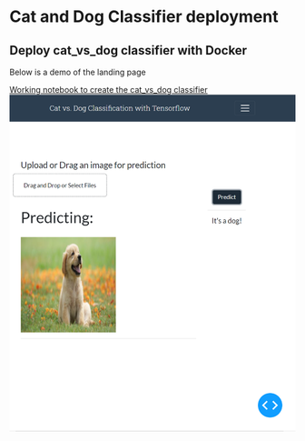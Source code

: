 # Cat and Dog Classifier deployment

## Deploy cat_vs_dog classifier with Docker
   Below is a demo of the landing page
   
   [Working notebook to create the cat_vs_dog classifier](./backend/notebook/Cat_and_Dogs_clf.ipynb)
![Example Landing Page](./backend/report/inference.png)
